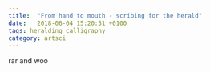 ```yaml
---
title:  "From hand to mouth - scribing for the herald"
date:   2018-06-04 15:20:51 +0100
tags: heralding calligraphy
category: artsci
---
```

rar and woo